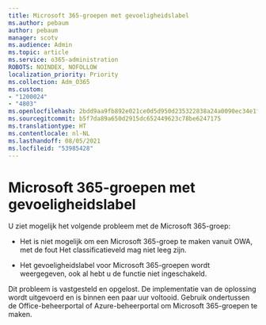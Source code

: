 ```yaml
---
title: Microsoft 365-groepen met gevoeligheidslabel
ms.author: pebaum
author: pebaum
manager: scotv
ms.audience: Admin
ms.topic: article
ms.service: o365-administration
ROBOTS: NOINDEX, NOFOLLOW
localization_priority: Priority
ms.collection: Adm_O365
ms.custom:
- "1200024"
- "4803"
ms.openlocfilehash: 2bdd9aa9fb892e021ce0d5d950d235322838a24a0090ec34e1fe040cb1473113
ms.sourcegitcommit: b5f7da89a650d2915dc652449623c78be6247175
ms.translationtype: HT
ms.contentlocale: nl-NL
ms.lasthandoff: 08/05/2021
ms.locfileid: "53985428"
---
```

# <a name="microsoft-365-groups-showing-sensitivity-label"></a>Microsoft 365-groepen met gevoeligheidslabel

U ziet mogelijk het volgende probleem met de Microsoft 365-groep:

- Het is niet mogelijk om een Microsoft 365-groep te maken vanuit OWA, met de fout Het classificatieveld mag niet leeg zijn.

- Het gevoeligheidslabel voor Microsoft 365-groepen wordt weergegeven, ook al hebt u de functie niet ingeschakeld.

Dit probleem is vastgesteld en opgelost. De implementatie van de oplossing wordt uitgevoerd en is binnen een paar uur voltooid. Gebruik ondertussen de Office-beheerportal of Azure-beheerportal om Microsoft 365-groepen te maken.  
